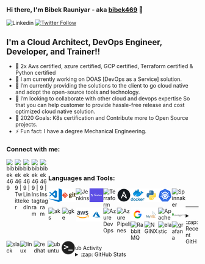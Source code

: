 ### Hi there, I'm Bibek Rauniyar - aka [bibek469][Linkedin] 👋

![Linkedin](https://img.shields.io/badge/<Cloud>-<DevOps>-<brightgreen>)
[![Twitter Follow](https://img.shields.io/twitter/follow/BibekRauniyar7?color=1DA1F2&style=for-the-badge)](https://twitter.com/intent/follow?original_referer=https%3A%2F%2Fgithub.com%2Fbibek469&screen_name=BibekRauniyar7)

## I'm a Cloud Architect, DevOps Engineer, Developer, and Trainer!!

- 🔭 2x Aws certified, azure certified, GCP certified, Terraform certified & Python certified
- 🔭 I am currently working on DOAS [DevOps as a Service] solution.
- 🌱 I’m currently providing the solutions to the client to go cloud native and adopt  the open-source tools and technology.
- 👯 I’m looking to collaborate with other cloud and devops expertise So that you can help customer to provide hassle-free release and cost optimized cloud native solution. 
- 🥅 2020 Goals: K8s certification and Contribute more to Open Source projects.
- ⚡ Fun fact: I have a degree Mechanical Engineering.


### Connect with me:

[<img align="left" alt="bibek469" width="22px" src="https://simpleicons.org/icons/linkedin.svg" />][Linkedin]
[<img align="left" alt="bibek469 | Twitter" width="22px" src="https://cdn.jsdelivr.net/npm/simple-icons@v3/icons/twitter.svg" />][twitter]
[<img align="left" alt="bibek469 | LinkedIn" width="22px" src="https://cdn.jsdelivr.net/npm/simple-icons@v3/icons/linkedin.svg" />][linkedin]
[<img align="left" alt="bibek469 | Instagram" width="22px" src="https://cdn.jsdelivr.net/npm/simple-icons@v3/icons/instagram.svg" />][instagram]
[<img align="left" alt="bibek469 | Instagram" width="22px" src="https://simpleicons.org/icons/facebook.svg" />][facebook]

<br />

### Languages and Tools:

[<img align="left" alt="Visual Studio Code" width="36px" src="https://raw.githubusercontent.com/github/explore/80688e429a7d4ef2fca1e82350fe8e3517d3494d/topics/visual-studio-code/visual-studio-code.png" />][Linkedin]
[<img align="left" alt="HTML5" width="36px" src="https://raw.githubusercontent.com/github/explore/80688e429a7d4ef2fca1e82350fe8e3517d3494d/topics/git/git.png" />][Linkedin]
[<img align="left" alt="Jenkins" width="36px" src="https://www.jenkins.io/images/logos/automotive/256.png" />][Linkedin]
[<img align="left" alt="Terraform" width="36px" src="https://raw.githubusercontent.com/github/explore/80688e429a7d4ef2fca1e82350fe8e3517d3494d/topics/terraform/terraform.png" />][Linkedin]
[<img align="left" alt="Terraform" width="36px" src="https://cdn.gruntwork.io/gruntwork-website/6fb02985810c5d1df7751c55ba12cd27.png" />][Linkedin]
[<img align="left" alt="Ansible" width="36px" src="https://raw.githubusercontent.com/github/explore/80688e429a7d4ef2fca1e82350fe8e3517d3494d/topics/ansible/ansible.png" />][Linkedin]
[<img align="left" alt="Docker" width="36px" src="https://raw.githubusercontent.com/github/explore/80688e429a7d4ef2fca1e82350fe8e3517d3494d/topics/docker/docker.png" />][Linkedin]
[<img align="left" alt="python" width="36px" src="https://raw.githubusercontent.com/github/explore/80688e429a7d4ef2fca1e82350fe8e3517d3494d/topics/python/python.png" />][Linkedin]
[<img align="left" alt="Kubernetes" width="36px" src="https://raw.githubusercontent.com/github/explore/80688e429a7d4ef2fca1e82350fe8e3517d3494d/topics/kubernetes/kubernetes.png" />][Linkedin]
[<img align="left" alt="Spinnaker" width="36px" src="https://upload-icon.s3.us-east-2.amazonaws.com/uploads/icons/png/19549071651551952107-512.png" />][Linkedin]
[<img align="left" alt="aks" width="36px" src="https://user-images.githubusercontent.com/686194/73708023-03cb4e80-46b2-11ea-9806-93f09f917616.png" />][Linkedin]
[<img align="left" alt="gke" width="36px" src="https://a.fsdn.com/allura/s/google-kubernetes-engine-gke/icon?1599266008?&w=180" />][Linkedin]
[<img align="left" alt="Amazon AWS" width="36px" src="https://raw.githubusercontent.com/github/explore/fbceb94436312b6dacde68d122a5b9c7d11f9524/topics/aws/aws.png" />][Linkedin]
[<img align="left" alt="Microsoft Azure" width="36px" src="https://raw.githubusercontent.com/github/explore/80688e429a7d4ef2fca1e82350fe8e3517d3494d/topics/azure/azure.png" />][Linkedin]
[<img align="left" alt="Azure DevOps" width="36px" src="https://simpleicons.org/icons/azuredevops.svg" />][Linkedin]
[<img align="left" alt="Azure Pipelines" width="36px" src="https://simpleicons.org/icons/azurepipelines.svg" />][Linkedin]
[<img align="left" alt="Google cloud" width="36px" src="https://raw.githubusercontent.com/github/explore/80688e429a7d4ef2fca1e82350fe8e3517d3494d/topics/google/google.png" />][Linkedin]
[<img align="left" alt="MySQL" width="36px" src="https://raw.githubusercontent.com/github/explore/80688e429a7d4ef2fca1e82350fe8e3517d3494d/topics/mysql/mysql.png" />][Linkedin]
[<img align="left" alt="Apache" width="36px" src="https://simpleicons.org/icons/apache.svg" />][Linkedin]
[<img align="left" alt="MongoDB" width="36px" src="https://raw.githubusercontent.com/github/explore/80688e429a7d4ef2fca1e82350fe8e3517d3494d/topics/mongodb/mongodb.png" />][Linkedin]
[<img align="left" alt="RabbitMQ" width="36px" src="https://simpleicons.org/icons/rabbitmq.svg" />][Linkedin]
[<img align="left" alt="NGINX" width="36px" src="https://simpleicons.org/icons/nginx.svg" />][Linkedin]
[<img align="left" alt="elastic" width="36px" src="https://simpleicons.org/icons/elasticcloud.svg" />][Linkedin]
[<img align="left" alt="grafana" width="36px" src="https://simpleicons.org/icons/grafana.svg" />][Linkedin]
[<img align="left" alt="slack" width="36px" src="https://avatars0.githubusercontent.com/ml/1478?s=400&v=4" />][Linkedin]
[<img align="left" alt="linux" width="36px" src="https://simpleicons.org/icons/linux.svg" />][Linkedin]
[<img align="left" alt="redhat" width="36px" src="https://simpleicons.org/icons/redhat.svg" />][Linkedin]
[<img align="left" alt="ubuntu" width="36px" src="https://simpleicons.org/icons/ubuntu.svg" />][Linkedin]
[<img align="left" alt="shell" width="36px" src="https://raw.githubusercontent.com/github/explore/80688e429a7d4ef2fca1e82350fe8e3517d3494d/topics/terminal/terminal.png" />][Linkedin]

<br />
<br />

---

<details>
  <summary>:zap: Recent GitHub Activity</summary>
  
<!--START_SECTION:activity-->
1. 💪 Opened PR [#259](https://github.com/florinpop17/app-ideas/pull/259) in [florinpop17/app-ideas](https://github.com/florinpop17/app-ideas)
2. 🎉 Merged PR [#13](https://github.com/bibek469/bibek469/pull/13) in [bibek469/bibek469](https://github.com/bibek469/bibek469)
3. 💪 Opened PR [#13](https://github.com/bibek469/bibek469/pull/13) in [bibek469/bibek469](https://github.com/bibek469/bibek469)
4. 🎉 Merged PR [#12](https://github.com/bibek469/bibek469/pull/12) in [bibek469/bibek469](https://github.com/bibek469/bibek469)
5. 💪 Opened PR [#12](https://github.com/bibek469/bibek469/pull/12) in [bibek469/bibek469](https://github.com/bibek469/bibek469)
<!--END_SECTION:activity-->

</details>

<details>
  <summary>:zap: GitHub Stats</summary>

  <img align="left" alt="bibek's GitHub Stats" src="https://github-readme-stats-git-master.bibek469.vercel.app/api?username=bibek469&show_icons=true&hide_border=true&theme=radical" />

</details>

[Linkedin]: https://www.linkedin.com/in/bibek-rauniyar/
[twitter]: https://twitter.com/BibekRauniyar7
[facebook]: https://www.facebook.com/vivekrauniyar469/
[instagram]: https://www.instagram.com/vivek_rauni/?hl=en

